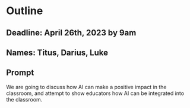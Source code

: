 # Outline

## Deadline: April 26th, 2023 by 9am

## Names: Titus, Darius, Luke

## Prompt

We are going to discuss how AI can make a positive impact in the classroom, and attempt to show educators how AI can be integrated into the classroom.


